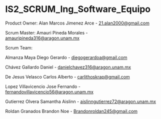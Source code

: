 # IS2_SCRUM_Ing_Software_Equipo

Product Owner: Alan Marcos Jimenez Arce - 21.alan2000@gmail.com

Scrum Master: Amauri Pineda Morales - amauripineda316@aragon.unam.mx

Scrum Team:

Almanza Maya Diego Gerardo - diegogerardoa@gmail.com

Chávez Gallardo Daniel - danielchavez316@aragon.unam.mx

De Jesus Velasco Carlos Alberto - carlithoskrap@gmail.com

Lopez Villavicencio Jose Fernando - fernandovillavicencio56@aragon.unam.mx

Gutierrez Olvera Samantha Aislinn - aislinngutierrez72@aragon.unam.mx

Roldan Granados Brandon Noe - Brandonroldan245@gmail.com
